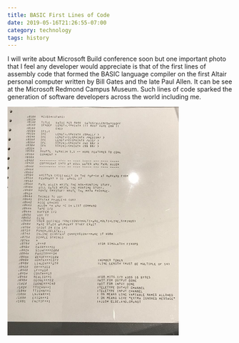 ```yaml
---
title: BASIC First Lines of Code
date: 2019-05-16T21:26:55-07:00
category: technology 
tags: history 
---
```


I will write about Microsoft Build conference soon but one important photo that I feel any developer would appreciate is that of the first lines of assembly code that formed the BASIC language compiler on the first Altair personal computer written by Bill Gates and the late Paul Allen. It can be see at the Microsoft Redmond Campus Museum. Such lines of code sparked the generation of software developers across the world including me.

![image 1](/assets/images/events/0.jpeg)
